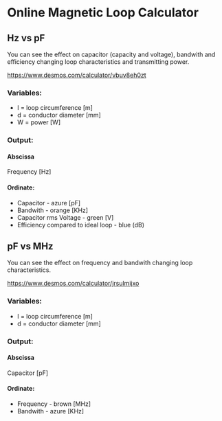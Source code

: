 # Online Magnetic Loop Calculator

## Hz vs pF

You can see the effect on capacitor (capacity and voltage), bandwith and efficiency changing loop characteristics and transmitting power.

https://www.desmos.com/calculator/vbuv8eh0zt

### Variables:
- l = loop circumference [m]
- d = conductor diameter [mm]
- W = power [W]

### Output:

#### Abscissa

Frequency [Hz]

#### Ordinate:
- Capacitor - azure [pF]
- Bandwith - orange [KHz]
- Capacitor rms Voltage - green [V]
- Efficiency compared to ideal loop - blue (dB)

## pF vs MHz

You can see the effect on frequency and bandwith changing loop characteristics.

https://www.desmos.com/calculator/jrsulmijxo

### Variables:
- l = loop circumference [m]
- d = conductor diameter [mm]

### Output:

#### Abscissa

Capacitor [pF]

#### Ordinate:
- Frequency - brown [MHz]
- Bandwith - azure [KHz]
